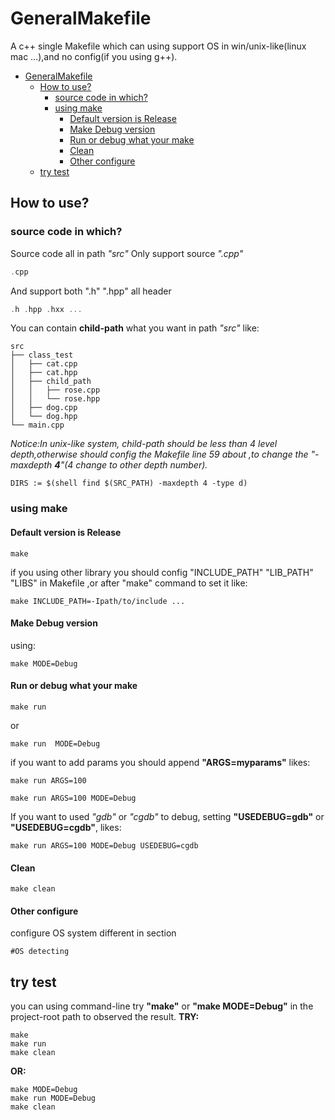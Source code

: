 # GeneralMakefile
A c++ single Makefile which can using support OS in win/unix-like(linux mac ...),and no config(if you using g++).

* [GeneralMakefile](#generalmakefile )
	* [How to use?](#how-to-use )
		* [source code in which?](#source-code-in-which )
		* [using make](#using-make )
			* [Default version is Release](#default-version-is-release )
			* [Make Debug version](#make-debug-version )
			* [Run or debug what your make](#run-or-debug-what-your-make )
			* [Clean](#clean )
			* [Other configure](#other-configure )
	* [try test](#try-test )


## How to use?
### source code in which?
Source code all in path *"src"*
Only support source *".cpp"*
```cpp
.cpp
```
And support both ".h" ".hpp" all header
```cpp
.h .hpp .hxx ...
```
You can contain **child-path** what you want in path *"src"*
like:
```
src
├── class_test
│   ├── cat.cpp
│   ├── cat.hpp
│   ├── child_path
│   │   ├── rose.cpp
│   │   └── rose.hpp
│   ├── dog.cpp
│   └── dog.hpp
└── main.cpp
```

*Notice:In unix-like system, child-path should be less than 4 level depth,otherwise should config the Makefile line 59 about ,to change the
"-maxdepth **4**"(4 change to other depth number).*
```
DIRS := $(shell find $(SRC_PATH) -maxdepth 4 -type d)
```

### using make
#### Default version is Release
```
make
```
if you using other library you should config "INCLUDE_PATH" "LIB_PATH" "LIBS" in Makefile ,or after "make" command to set it like:
```
make INCLUDE_PATH=-Ipath/to/include ...
```


#### Make Debug version
using:
```
make MODE=Debug
```

#### Run or debug what your make
```
make run
```
or
```
make run  MODE=Debug
```
if you want to add params you should append **"ARGS=myparams"**
likes:
```
make run ARGS=100
```
```
make run ARGS=100 MODE=Debug
```

If you want to used *"gdb"* or *"cgdb"* to debug, setting **"USEDEBUG=gdb"** or **"USEDEBUG=cgdb"**, likes:
```
make run ARGS=100 MODE=Debug USEDEBUG=cgdb
```

#### Clean
```
make clean
```

#### Other configure

configure OS system different in section
```
#OS detecting
```


## try test
you can using command-line try **"make"** or **"make MODE=Debug"** in the project-root path to observed the result.
**TRY:**
```
make
make run
make clean
```
**OR:**
```
make MODE=Debug
make run MODE=Debug
make clean
```
